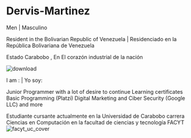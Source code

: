 # Dervis-Martinez

Men | Masculino 

Resident in the Bolivarian Republic of Venezuela | Residenciado en la República Bolivariana de Venezuela 

Estado Carabobo , En El corazón industrial de la nación 

![download](https://user-images.githubusercontent.com/92455106/172199239-f8e95298-ff49-4f8b-ab5e-dcea77d90ed2.png)


I am : | Yo soy:

Junior Programmer with a lot of desire to continue Learning
certificates
Basic Programming (Platzi)
 Digital Marketing and Ciber Security (Google LLC)
and more

Estudiante cursante actualmente en la Universidad de Carabobo carrera Ciencias en Computación en la facultad de ciencias y tecnología FACYT 
![facyt_uc_cover](https://github.com/DervisMartinez/Dervis-Martinez/assets/92455106/53845350-161a-4a6a-97ad-45473d17dbc8)




